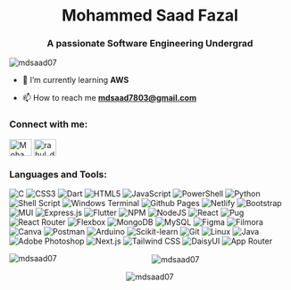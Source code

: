 <h1 align="center"> Mohammed Saad Fazal</h1>
<h3 align="center">A passionate Software Engineering Undergrad</h3>

<p align="left"> <img src="https://komarev.com/ghpvc/?username=mdsaad07&label=Profile%20views&color=0e75b6&style=flat" alt="mdsaad07" /> </p>

- 🌱 I’m currently learning **AWS**

- 📫 How to reach me **mdsaad7803@gmail.com**

<h3 align="left">Connect with me:</h3>
<p align="left">
  <a href="https://in.linkedin.com/in/mohammed-saad-fazal-a779371b5" target="blank"><img align="center" src="https://cdn.jsdelivr.net/npm/simple-icons@3.0.1/icons/linkedin.svg" alt="Mohammed Saad Fazal" height="30" width="40" /></a>
  <a href="https://instagram.com/_mdsaad07_" target="blank"><img align="center" src="https://cdn.jsdelivr.net/npm/simple-icons@3.0.1/icons/instagram.svg" alt="rahul_dk_jain" height="30" width="40" /></a>
</p>

<h3 align="left">Languages and Tools:</h3>
<p align="left">
<img src="https://img.shields.io/badge/c-%2300599C.svg?style=for-the-badge&logo=c&logoColor=white" alt="C" />
<img src="https://img.shields.io/badge/css3-%231572B6.svg?style=for-the-badge&logo=css3&logoColor=white" alt="CSS3" />
<img src="https://img.shields.io/badge/dart-%230175C2.svg?style=for-the-badge&logo=dart&logoColor=white" alt="Dart" />
<img src="https://img.shields.io/badge/html5-%23E34F26.svg?style=for-the-badge&logo=html5&logoColor=white" alt="HTML5" />
<img src="https://img.shields.io/badge/javascript-%23323330.svg?style=for-the-badge&logo=javascript&logoColor=%23F7DF1E" alt="JavaScript" />
<img src="https://img.shields.io/badge/PowerShell-%235391FE.svg?style=for-the-badge&logo=powershell&logoColor=white" alt="PowerShell" />
<img src="https://img.shields.io/badge/python-3670A0?style=for-the-badge&logo=python&logoColor=ffdd54" alt="Python" />
<img src="https://img.shields.io/badge/shell_script-%23121011.svg?style=for-the-badge&logo=gnu-bash&logoColor=white" alt="Shell Script" />
<img src="https://img.shields.io/badge/Windows%20Terminal-%234D4D4D.svg?style=for-the-badge&logo=windows-terminal&logoColor=white" alt="Windows Terminal" />
<img src="https://img.shields.io/badge/github%20pages-121013?style=for-the-badge&logo=github&logoColor=white" alt="Github Pages" />
<img src="https://img.shields.io/badge/netlify-%23000000.svg?style=for-the-badge&logo=netlify&logoColor=%23BBDEAD" alt="Netlify" />
<img src="https://img.shields.io/badge/bootstrap-%238511FA.svg?style=for-the-badge&logo=bootstrap&logoColor=white" alt="Bootstrap" />
<img src="https://img.shields.io/badge/mui-%230081CB.svg?style=for-the-badge&logo=mui&logoColor=white" alt="MUI" />
<img src="https://img.shields.io/badge/express.js-%23404d59.svg?style=for-the-badge&logo=express&logoColor=%2361DAFB" alt="Express.js" />
<img src="https://img.shields.io/badge/Flutter-%2302569B.svg?style=for-the-badge&logo=Flutter&logoColor=white" alt="Flutter" />
<img src="https://img.shields.io/badge/NPM-%23CB3837.svg?style=for-the-badge&logo=npm&logoColor=white" alt="NPM" />
<img src="https://img.shields.io/badge/node.js-6DA55F?style=for-the-badge&logo=node.js&logoColor=white" alt="NodeJS" />
<img src="https://img.shields.io/badge/react-%2320232a.svg?style=for-the-badge&logo=react&logoColor=%2361DAFB" alt="React" />
<img src="https://img.shields.io/badge/pug-%23A86454.svg?style=for-the-badge&logo=pug&logoColor=white" alt="Pug" />
<img src="https://img.shields.io/badge/React_Router-CA4245?style=for-the-badge&logo=react-router&logoColor=white" alt="React Router" />
<img src="https://img.shields.io/badge/flexbox-%23000.svg?style=for-the-badge&logo=flexbox&logoColor=white" alt="Flexbox" />
<img src="https://img.shields.io/badge/MongoDB-%234ea94b.svg?style=for-the-badge&logo=mongodb&logoColor=white" alt="MongoDB" />
<img src="https://img.shields.io/badge/mysql-%2300000f.svg?style=for-the-badge&logo=mysql&logoColor=white" alt="MySQL" />
<img src="https://img.shields.io/badge/figma-%23F24E1E.svg?style=for-the-badge&logo=figma&logoColor=white" alt="Figma" />
<img src="https://img.shields.io/badge/filmora-%2300BB9F.svg?style=for-the-badge&logo=filmora&logoColor=white" alt="Filmora" />
<img src="https://img.shields.io/badge/Canva-%2300C4CC.svg?style=for-the-badge&logo=Canva&logoColor=white" alt="Canva" />
<img src="https://img.shields.io/badge/Postman-FF6C37?style=for-the-badge&logo=postman&logoColor=white" alt="Postman" />
<img src="https://img.shields.io/badge/Arduino-00979D?style=for-the-badge&logo=arduino&logoColor=white" alt="Arduino" />
<img src="https://img.shields.io/badge/scikit--learn-F7931E?style=for-the-badge&logo=scikit-learn&logoColor=white" alt="Scikit-learn" />
<img src="https://img.shields.io/badge/Git-%23F05033.svg?style=for-the-badge&logo=git&logoColor=white" alt="Git" />
<img src="https://img.shields.io/badge/linux-%23FCC624.svg?style=for-the-badge&logo=linux&logoColor=black" alt="Linux" />
<img src="https://img.shields.io/badge/java-%23ED8B00.svg?style=for-the-badge&logo=openjdk&logoColor=white" alt="Java" />
<img src="https://img.shields.io/badge/Adobe%20Photoshop-31A8FF.svg?style=for-the-badge&logo=Adobe%20Photoshop&logoColor=white" alt="Adobe Photoshop" />
<img src="https://img.shields.io/badge/Next.js-000000?style=for-the-badge&logo=nextdotjs&logoColor=white" alt="Next.js" />
<img src="https://img.shields.io/badge/Tailwind_CSS-38B2AC?style=for-the-badge&logo=tailwindcss&logoColor=white" alt="Tailwind CSS" />
<img src="https://img.shields.io/badge/DaisyUI-5A0EF8?style=for-the-badge&logo=daisyui&logoColor=white" alt="DaisyUI" />
<img src="https://img.shields.io/badge/App_Router-FF4500?style=for-the-badge&logo=approuter&logoColor=white" alt="App Router" />


</p>

<p align="center"><img align="left" src="https://github-readme-stats.vercel.app/api/top-langs?username=mdsaad07&show_icons=true&locale=en&layout=compact" alt="mdsaad07" /></p>

<p align="center">&nbsp;<img align="center" src="https://github-readme-stats.vercel.app/api?username=mdsaad07&show_icons=true&locale=en" alt="mdsaad07" /></p>

<p align="center"><img align="center" src="https://github-readme-streak-stats.herokuapp.com/?user=mdsaad07&" alt="mdsaad07" /></p>

